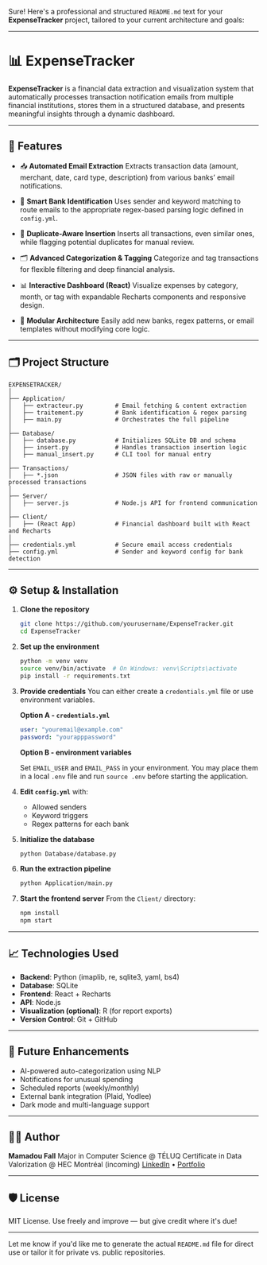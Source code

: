 Sure! Here's a professional and structured `README.md` text for your **ExpenseTracker** project, tailored to your current architecture and goals:

---

# 📊 ExpenseTracker

**ExpenseTracker** is a financial data extraction and visualization system that automatically processes transaction notification emails from multiple financial institutions, stores them in a structured database, and presents meaningful insights through a dynamic dashboard.

---

## 🚀 Features

* 📥 **Automated Email Extraction**
  Extracts transaction data (amount, merchant, date, card type, description) from various banks’ email notifications.

* 🧠 **Smart Bank Identification**
  Uses sender and keyword matching to route emails to the appropriate regex-based parsing logic defined in `config.yml`.

* 🧾 **Duplicate-Aware Insertion**
  Inserts all transactions, even similar ones, while flagging potential duplicates for manual review.

* 🗂 **Advanced Categorization & Tagging**
  Categorize and tag transactions for flexible filtering and deep financial analysis.

* 📊 **Interactive Dashboard (React)**
  Visualize expenses by category, month, or tag with expandable Recharts components and responsive design.

* 🧪 **Modular Architecture**
  Easily add new banks, regex patterns, or email templates without modifying core logic.

---

## 🗂️ Project Structure

```
EXPENSETRACKER/
│
├── Application/
│   ├── extracteur.py         # Email fetching & content extraction
│   ├── traitement.py         # Bank identification & regex parsing
│   ├── main.py               # Orchestrates the full pipeline
│
├── Database/
│   ├── database.py           # Initializes SQLite DB and schema
│   ├── insert.py             # Handles transaction insertion logic
│   ├── manual_insert.py      # CLI tool for manual entry
│
├── Transactions/
│   ├── *.json                # JSON files with raw or manually processed transactions
│
├── Server/
│   ├── server.js             # Node.js API for frontend communication
│
├── Client/
│   ├── (React App)           # Financial dashboard built with React and Recharts
│
├── credentials.yml           # Secure email access credentials
├── config.yml                # Sender and keyword config for bank detection
```

---

## ⚙️ Setup & Installation

1. **Clone the repository**

   ```bash
   git clone https://github.com/yourusername/ExpenseTracker.git
   cd ExpenseTracker
   ```

2. **Set up the environment**

   ```bash
   python -m venv venv
   source venv/bin/activate  # On Windows: venv\Scripts\activate
   pip install -r requirements.txt
   ```

3. **Provide credentials**
   You can either create a `credentials.yml` file or use environment variables.

   **Option A - `credentials.yml`**

   ```yaml
   user: "youremail@example.com"
   password: "yourapppassword"
   ```

   **Option B - environment variables**

   Set `EMAIL_USER` and `EMAIL_PASS` in your environment. You may place them in a
   local `.env` file and run `source .env` before starting the application.

4. **Edit `config.yml`** with:

   * Allowed senders
   * Keyword triggers
   * Regex patterns for each bank

5. **Initialize the database**

   ```bash
   python Database/database.py
   ```

6. **Run the extraction pipeline**

   ```bash
   python Application/main.py
   ```

7. **Start the frontend server**
   From the `Client/` directory:

   ```bash
   npm install
   npm start
   ```

---

## 📈 Technologies Used

* **Backend**: Python (imaplib, re, sqlite3, yaml, bs4)
* **Database**: SQLite
* **Frontend**: React + Recharts
* **API**: Node.js
* **Visualization (optional)**: R (for report exports)
* **Version Control**: Git + GitHub

---

## 📌 Future Enhancements

* AI-powered auto-categorization using NLP
* Notifications for unusual spending
* Scheduled reports (weekly/monthly)
* External bank integration (Plaid, Yodlee)
* Dark mode and multi-language support

---

## 👨‍💻 Author

**Mamadou Fall**
Major in Computer Science @ TÉLUQ
Certificate in Data Valorization @ HEC Montréal (incoming)
[LinkedIn](https://linkedin.com/in/yourprofile) • [Portfolio](https://yourportfolio.com)

---

## 🛡️ License

MIT License.
Use freely and improve — but give credit where it's due!

---

Let me know if you'd like me to generate the actual `README.md` file for direct use or tailor it for private vs. public repositories.
